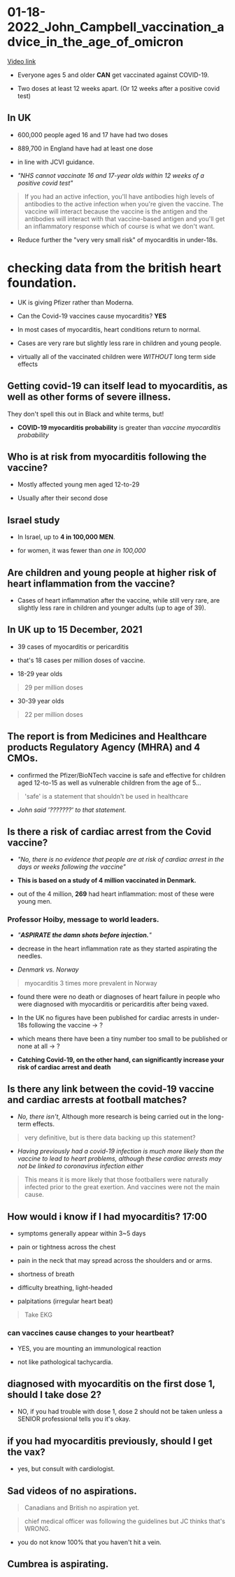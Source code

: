# 01-18-2022_John_Campbell_vaccination_advice_in_the_age_of_omicron
[Video link](https://www.youtube.com/watch?v=7QVAXZPNaMI)

- Everyone ages 5 and older **CAN** get vaccinated against COVID-19.

- Two doses at least 12 weeks apart. (Or 12 weeks after a positive covid test)

## In UK
- 600,000 people aged 16 and 17 have had two doses

- 889,700 in England have had at least one dose

- in line with JCVI guidance.

- *"NHS cannot vaccinate 16 and 17-year olds within 12 weeks of a positive covid test"*

> If you had an active infection, you'll have antibodies high levels of antibodies to the active infection when you're given the vaccine. The vaccine will interact because the vaccine is the antigen and the antibodies will interact with that vaccine-based antigen and you'll get an inflammatory response which of course is what we don't want.

- Reduce further the "very very small risk" of myocarditis in under-18s.

# checking data from the british heart foundation.

- UK is giving Pfizer rather than Moderna.

- Can the Covid-19 vaccines cause myocarditis? **YES**

- In most cases of myocarditis, heart conditions return to normal.

- Cases are very rare but slightly less rare in children and young people.

- virtually all of the vaccinated children were *WITHOUT* long term side effects

## Getting covid-19 can itself lead to myocarditis, as well as other forms of severe illness.

They don't spell this out in Black and white terms, but!

- **COVID-19 myocarditis probability** is greater than *vaccine myocarditis probability*

## Who is at risk from myocarditis following the vaccine?

- Mostly affected young men aged 12-to-29

- Usually after their second dose

## Israel study

- In Israel, up to **4 in 100,000 MEN**.

- for women, it was fewer than *one in 100,000*

## Are children and young people at higher risk of heart inflammation from the vaccine?

- Cases of heart inflammation after the vaccine, while still very rare, are slightly less rare in children and younger adults (up to age of 39).

## In UK up to 15 December, 2021

- 39 cases of myocarditis or pericarditis

- that's 18 cases per million doses of vaccine.

- 18-29 year olds

> 29 per million doses

- 30-39 year olds

> 22 per million doses

## The report is from Medicines and Healthcare products Regulatory Agency (MHRA) and 4 CMOs.

- confirmed the Pfizer/BioNTech vaccine is safe and effective for children aged 12-to-15 as well as vulnerable children from the age of 5...

> 'safe' is a statement that shouldn't be used in healthcare

- *John said '???????' to that statement.*

## Is there a risk of cardiac arrest from the Covid vaccine?

- *"No, there is no evidence that people are at risk of cardiac arrest in the days or weeks following the vaccine"*

- **This is based on a study of 4 million vaccinated in Denmark.**

- out of the 4 million, **269** had heart inflammation: most of these were young men.

### Professor Hoiby, message to world leaders.

- *"**ASPIRATE the damn shots before injection.**"*

- decrease in the heart inflammation rate as they started aspirating the needles.

- *Denmark vs. Norway*

> myocarditis 3 times more prevalent in Norway

- found there were no death or diagnoses of heart failure in people who were diagnosed with myocarditis or pericarditis after being vaxed.

- In the UK no figures have been published for cardiac arrests in under-18s following the vaccine -> ?

- which means there have been a tiny number too small to be published or none at all -> ?

- **Catching Covid-19, on the other hand, can significantly increase your risk of cardiac arrest and death**

## Is there any link between the covid-19 vaccine and cardiac arrests at football matches?

- *No, there isn't*, Although more research is being carried out in the long-term effects.

> very definitive, but is there data backing up this statement?

- *Having previously had a covid-19 infection is much more likely than the vaccine to lead to heart problems, although these cardiac arrests may not be linked to coronavirus infection either*

> This means it is more likely that those footballers were naturally infected prior to the great exertion. And vaccines were not the main cause.

## How would i know if I had myocarditis? 17:00

- symptoms generally appear within 3~5 days

- pain or tightness across the chest 

- pain in the neck that may spread across the shoulders and or arms.

- shortness of breath

- difficulty breathing, light-headed

- palpitations (irregular heart beat)

> Take EKG

### can vaccines cause changes to your heartbeat?

- YES, you are mounting an immunological reaction

- not like pathological tachycardia.

## diagnosed with myocarditis on the first dose 1, should I take dose 2?

- NO, if you had trouble with dose 1, dose 2 should not be taken unless a SENIOR professional tells you it's okay.

## if you had myocarditis previously, should I get the vax?

- yes, but consult with cardiologist.

## Sad videos of no aspirations.

> Canadians and British no aspiration yet.

> chief medical officer was following the guidelines but JC thinks that's WRONG.

- you do not know 100% that you haven't hit a vein.

## Cumbrea is aspirating.